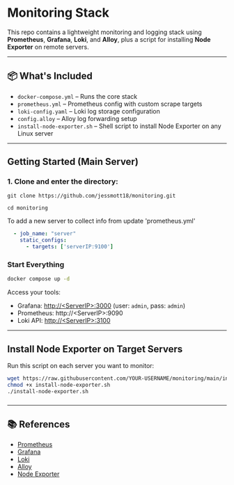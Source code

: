 # Monitoring Stack

This repo contains a lightweight monitoring and logging stack using **Prometheus**, **Grafana**, **Loki**, and **Alloy**, plus a script for installing **Node Exporter** on remote servers.

---

## 📦 What's Included

- `docker-compose.yml` – Runs the core stack
- `prometheus.yml` – Prometheus config with custom scrape targets
- `loki-config.yaml` – Loki log storage configuration
- `config.alloy` – Alloy log forwarding setup
- `install-node-exporter.sh` – Shell script to install Node Exporter on any Linux server

---

##  Getting Started (Main Server)

### 1. Clone and enter the directory:

```
git clone https://github.com/jessmott18/monitoring.git 
```

```
cd monitoring
```

To add a new server to collect info from update 'prometheus.yml'

```yaml
  - job_name: "server"
    static_configs:
      - targets: ['serverIP:9100']
```

### Start Everything

```bash
docker compose up -d
```

Access your tools:

- Grafana: [http://\<ServerIP>:3000](http://localhost:3000) (user: `admin`, pass: `admin`)
- Prometheus: http\://\<ServerIP>:9090
- Loki API: [http://\<ServerIP>:3100](http://localhost:3100)

---

##  Install Node Exporter on Target Servers

Run this script on each server you want to monitor:

```bash
wget https://raw.githubusercontent.com/YOUR-USERNAME/monitoring/main/install-node-exporter.sh
chmod +x install-node-exporter.sh
./install-node-exporter.sh
```

###

---

## 📚 References

- [Prometheus](https://prometheus.io/)
- [Grafana](https://grafana.com/)
- [Loki](https://grafana.com/oss/loki/)
- [Alloy](https://grafana.com/oss/alloy/)
- [Node Exporter](https://github.com/prometheus/node_exporter)

